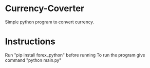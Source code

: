# Currency-Coverter
Simple python program to convert currency.
# Instructions
Run "pip install forex_python" before running
To run the program give command "python main.py"
